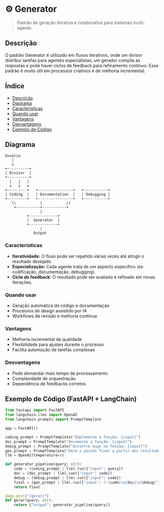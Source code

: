 # ⚙️ Generator

> Padrão de geração iterativa e colaborativa para sistemas multi-agente.

## Descrição
O padrão Generator é utilizado em fluxos iterativos, onde um divisor distribui tarefas para agentes especialistas, um gerador compila as respostas e pode haver ciclos de feedback para refinamento contínuo. Esse padrão é muito útil em processos criativos e de melhoria incremental.

## Índice
- [Descrição](#descrição)
- [Diagrama](#diagrama)
- [Características](#características)
- [Quando usar](#quando-usar)
- [Vantagens](#vantagens)
- [Desvantagens](#desvantagens)
- [Exemplo de Código](#exemplo-de-código-fastapi--langchain)

## Diagrama
```
Usuário
   |
   v
+----------+
| Divisor  |
+----------+
  |   |   |
  v   v   v
+---------+   +----------------+   +-----------+
| Coding  |   | Documentation  |   | Debugging |
+---------+   +----------------+   +-----------+
   \\           |           //
    +-----------+-----------+
                |
          +-------------+
          |  Generator  |
          +-------------+
                |
             Output
```

### Características
- **Iteratividade:** O fluxo pode ser repetido várias vezes até atingir o resultado desejado.
- **Especialização:** Cada agente trata de um aspecto específico (ex: codificação, documentação, debugging).
- **Ciclo de feedback:** O resultado pode ser avaliado e refinado em novas iterações.

### Quando usar
- Geração automática de código e documentação
- Processos de design assistido por IA
- Workflows de revisão e melhoria contínua

### Vantagens
- Melhoria incremental da qualidade
- Flexibilidade para ajustes durante o processo
- Facilita automação de tarefas complexas

### Desvantagens
- Pode demandar mais tempo de processamento
- Complexidade de orquestração
- Dependência de feedbacks corretos

## Exemplo de Código (FastAPI + LangChain)
```python
from fastapi import FastAPI
from langchain.llms import OpenAI
from langchain.prompts import PromptTemplate

app = FastAPI()

coding_prompt = PromptTemplate("Implemente a função: {input}")
doc_prompt = PromptTemplate("Documente a função: {input}")
debug_prompt = PromptTemplate("Encontre bugs na função: {input}")
gen_prompt = PromptTemplate("Gere o pacote final a partir dos resultados: {input}")
llm = OpenAI(temperature=0)

def generator_pipeline(query: str):
    code = (coding_prompt | llm).run({"input": query})
    doc = (doc_prompt | llm).run({"input": code})
    debug = (debug_prompt | llm).run({"input": code})
    final = (gen_prompt | llm).run({"input": f"{code}\n{doc}\n{debug}"})
    return final

@app.post("/gerar/")
def gerar(query: str):
    return {"output": generator_pipeline(query)}
``` 